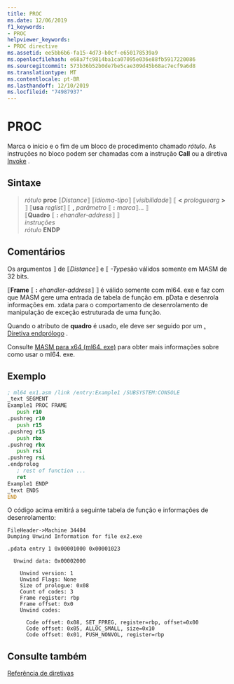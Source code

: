```yaml
---
title: PROC
ms.date: 12/06/2019
f1_keywords:
- PROC
helpviewer_keywords:
- PROC directive
ms.assetid: ee5bb6b6-fa15-4d73-b0cf-e650178539a9
ms.openlocfilehash: e68a7fc9814ba1ca07095e036e88fb5917220086
ms.sourcegitcommit: 573b36b52b0de7be5cae309d45b68ac7ecf9a6d8
ms.translationtype: MT
ms.contentlocale: pt-BR
ms.lasthandoff: 12/10/2019
ms.locfileid: "74987937"
---
```

# <a name="proc"></a>PROC

Marca o início e o fim de um bloco de procedimento chamado *rótulo*. As instruções no bloco podem ser chamadas com a instrução **Call** ou a diretiva [Invoke](../../assembler/masm/invoke.md) .

## <a name="syntax"></a>Sintaxe

> *rótulo* **proc** ⟦*Distance*⟧ ⟦*idioma-tipo*⟧ ⟦*visibilidade*⟧ ⟦ __\<__ *prologuearg* __>__ ⟧ ⟦**usa** *reglist*⟧ ⟦ __,__ *parâmetro* ⟦ __:__ *marca*⟧... ⟧\
> ⟦**Quadro** ⟦ __:__ *ehandler-address*⟧ ⟧ \
> *instruções*\
> *rótulo* **ENDP**

## <a name="remarks"></a>Comentários

Os argumentos ⟧ de ⟦*Distance*⟧ e ⟦ *-Type*são válidos somente em MASM de 32 bits.

⟦**Frame** ⟦ __:__ *ehandler-address*⟧ ⟧ é válido somente com ml64. exe e faz com que MASM gere uma entrada de tabela de função em. pData e desenrola informações em. xdata para o comportamento de desenrolamento de manipulação de exceção estruturada de uma função.

Quando o atributo de **quadro** é usado, ele deve ser seguido por um [. Diretiva endprólogo](../../assembler/masm/dot-endprolog.md) .

Consulte [MASM para x64 (ml64. exe)](../../assembler/masm/masm-for-x64-ml64-exe.md) para obter mais informações sobre como usar o ml64. exe.

## <a name="example"></a>Exemplo

```asm
; ml64 ex1.asm /link /entry:Example1 /SUBSYSTEM:CONSOLE
_text SEGMENT
Example1 PROC FRAME
   push r10
.pushreg r10
   push r15
.pushreg r15
   push rbx
.pushreg rbx
   push rsi
.pushreg rsi
.endprolog
   ; rest of function ...
   ret
Example1 ENDP
_text ENDS
END
```

O código acima emitirá a seguinte tabela de função e informações de desenrolamento:

```Output
FileHeader->Machine 34404
Dumping Unwind Information for file ex2.exe

.pdata entry 1 0x00001000 0x00001023

  Unwind data: 0x00002000

    Unwind version: 1
    Unwind Flags: None
    Size of prologue: 0x08
    Count of codes: 3
    Frame register: rbp
    Frame offset: 0x0
    Unwind codes:

      Code offset: 0x08, SET_FPREG, register=rbp, offset=0x00
      Code offset: 0x05, ALLOC_SMALL, size=0x10
      Code offset: 0x01, PUSH_NONVOL, register=rbp
```

## <a name="see-also"></a>Consulte também

[Referência de diretivas](../../assembler/masm/directives-reference.md)
